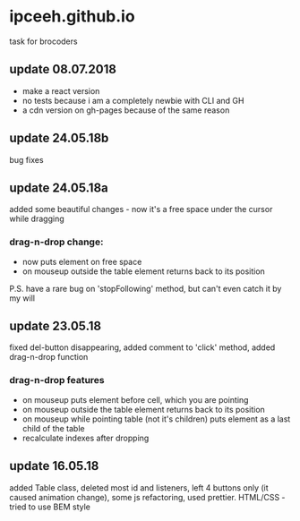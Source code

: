 # ipceeh.github.io
task for brocoders
## update 08.07.2018
* make a react version
* no tests because i am a completely newbie with CLI and GH
* a cdn version on gh-pages because of the same reason
## update 24.05.18b
bug fixes
## update 24.05.18a
added some beautiful changes - now it's a free space under the cursor while dragging
### drag-n-drop change:
* now puts element on free space
* on mouseup outside the table element returns back to its position<br>

P.S. have a rare bug on 'stopFollowing' method, but can't even catch it by my will
## update 23.05.18
fixed del-button disappearing, added comment to 'click' method, added drag-n-drop function
### drag-n-drop features
* on mouseup puts element before cell, which you are pointing
* on mouseup outside the table element returns back to its position
* on mouseup while pointing table (not it's children) puts element as a last child of the table
* recalculate indexes after dropping

## update 16.05.18
added Table class, deleted most id and listeners, left 4 buttons only (it caused animation change), some js refactoring, used prettier. HTML/CSS - tried to use BEM style
